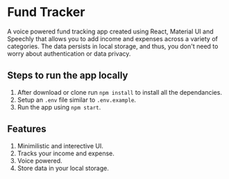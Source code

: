# Fund Tracker
A voice powered fund tracking app created using React, Material UI and Speechly that allows you to add income and expenses across a variety of categories.
The data persists in local storage, and thus, you don't need to worry about authentication or data privacy.

## Steps to run the app locally

1. After download or clone run `npm install` to install all the dependancies.
2. Setup an `.env` file similar to `.env.example`.
3. Run the app using `npm start`.

## Features

1. Minimilistic and interective UI.
2. Tracks your income and expense.
3. Voice powered.
4. Store data in your local storage.
